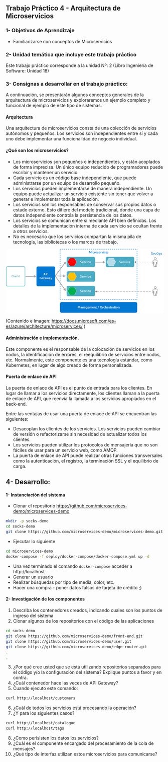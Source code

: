 ## Trabajo Práctico 4 - Arquitectura de Microservicios

### 1- Objetivos de Aprendizaje
 - Familiarizarse con conceptos de Microservicios

### 2- Unidad temática que incluye este trabajo práctico
Este trabajo práctico corresponde a la unidad Nº: 2 (Libro Ingeniería de Software: Unidad 18)

### 3- Consignas a desarrollar en el trabajo práctico:

A continuación, se presentarán algunos conceptos generales de la arquitectura de microservicios y exploraremos un ejemplo completo y funcional de ejemplo de este tipo de sistemas.

#### Arquitectura
Una arquitectura de microservicios consta de una colección de servicios autónomos y pequeños. Los servicios son independientes entre sí y cada uno debe implementar una funcionalidad de negocio individual.

#### ¿Qué son los microservicios?
- Los microservicios son pequeños e independientes, y están acoplados de forma imprecisa. Un único equipo reducido de programadores puede escribir y mantener un servicio.
- Cada servicio es un código base independiente, que puede administrarse por un equipo de desarrollo pequeño.
- Los servicios pueden implementarse de manera independiente. Un equipo puede actualizar un servicio existente sin tener que volver a generar e implementar toda la aplicación.
- Los servicios son los responsables de conservar sus propios datos o estado externo. Esto difiere del modelo tradicional, donde una capa de datos independiente controla la persistencia de los datos.
- Los servicios se comunican entre sí mediante API bien definidas. Los detalles de la implementación interna de cada servicio se ocultan frente a otros servicios.
- No es necesario que los servicios compartan la misma pila de tecnología, las bibliotecas o los marcos de trabajo.

![alt text][imagen]

[imagen]: microservices-logical.png

(Contenido e Imagen: https://docs.microsoft.com/es-es/azure/architecture/microservices/ )

#### Administración e implementación.
 Este componente es el responsable de la colocación de servicios en los nodos, la identificación de errores, el reequilibrio de servicios entre nodos, etc. Normalmente, este componente es una tecnología estándar, como Kubernetes, en lugar de algo creado de forma personalizada.

#### Puerta de enlace de API 
La puerta de enlace de API es el punto de entrada para los clientes. En lugar de llamar a los servicios directamente, los clientes llaman a la puerta de enlace de API, que reenvía la llamada a los servicios apropiados en el back-end.

Entre las ventajas de usar una puerta de enlace de API se encuentran las siguientes:
- Desacoplan los clientes de los servicios. Los servicios pueden cambiar de versión o refactorizarse sin necesidad de actualizar todos los clientes.
- Los servicios pueden utilizar los protocolos de mensajería que no son fáciles de usar para un servicio web, como AMQP.
- La puerta de enlace de API puede realizar otras funciones transversales como la autenticación, el registro, la terminación SSL y el equilibrio de carga.

## 4- Desarrollo:


#### 1- Instanciación del sistema
- Clonar el repositorio https://github.com/microservices-demo/microservices-demo
```bash
mkdir -p socks-demo
cd socks-demo
git clone https://github.com/microservices-demo/microservices-demo.git
```
- Ejecutar lo siguiente
```bash
cd microservices-demo
docker-compose -f deploy/docker-compose/docker-compose.yml up -d
```
- Una vez terminado el comando `docker-compose` acceder a http://localhost
- Generar un usuario
- Realizar búsquedas por tipo de media, color, etc.
- Hacer una compra - poner datos falsos de tarjeta de crédito ;)

#### 2- Investigación de los componentes
1. Describa los contenedores creados, indicando cuales son los puntos de ingreso del sistema
2. Clonar algunos de los repositorios con el código de las aplicaciones
```bash
cd socks-demo
git clone https://github.com/microservices-demo/front-end.git
git clone https://github.com/microservices-demo/user.git
git clone https://github.com/microservices-demo/edge-router.git
.
.
```
3. ¿Por qué cree usted que se está utilizando repositorios separados para el código y/o la configuración del sistema? Explique puntos a favor y en contra.
4. ¿Cuál contenedor hace las veces de API Gateway?
5. Cuando ejecuto este comando:
```bash
curl http://localhost/customers
```
6. ¿Cuál de todos los servicios está procesando la operación?
7. ¿Y para los siguientes casos?
```bash
curl http://localhost/catalogue
curl http://localhost/tags
```
8. ¿Como perisisten los datos los servicios?
9. ¿Cuál es el componente encargado del procesamiento de la cola de mensajes?
10. ¿Qué tipo de interfaz utilizan estos microservicios para comunicarse?
